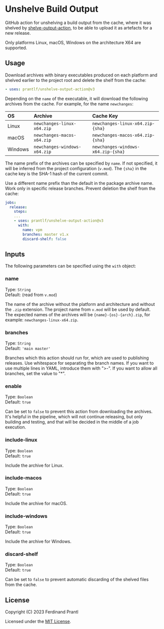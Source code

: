# Unshelve Build Output

GitHub action for unshelving a build output from the cache, where it was shelved by [shelve-output-action], to be able to upload it as artefacts for a new release.

Only platforms Linux, macOS, Windows on the architecture X64 are supported.

## Usage

Download archives with binary executables produced on each platform and shelved earlier to the project root and delete the shelf from the cache:

```yml
- uses: prantlf/unshelve-output-action@v3
```

Depending on the `name` of the executable, it will download the following archives from the cache. For example, for the name `newchanges`:

|    OS   |            Archive           |            Cache Key               |
|:--------|:-----------------------------|:-----------------------------------|
| Linux   | `newchanges-linux-x64.zip`   | `newchanges-linux-x64.zip-{sha}`   |
| macOS   | `newchanges-macos-x64.zip`   | `newchanges-macos-x64.zip-{sha}`   |
| Windows | `newchanges-windows-x64.zip` | `newchanges-windows-x64.zip-{sha}` |

The name prefix of the archives can be specified by `name`. If not specified, it will be inferred from the project configuration (`v.mod`). The `{sha}` in the cache key is the SHA-1 hash of the current commit.

Use a different name prefix than the default in the package archive name. Work only in specific release branches. Prevent deletion the shelf from the cache:

```yml
jobs:
  release:
    steps:
    ...
    - uses: prantlf/unshelve-output-action@v3
      with:
        name: vpm
        branches: master v1.x
        discard-shelf: false
```

## Inputs

The following parameters can be specified using the `with` object:

### name

Type: `String`<br>
Default: (read from `v.mod`)

The name of the archive without the platform and architecture and without the `.zip` extension. The project name from `v.mod` will be used by default. The expected names of the archives will be `{name}-{os}-{arch}.zip`, for example: `newchanges-linux-x64.zip`.

### branches

Type: `String`<br>
Default: `'main master'`

Branches which this action should run for, which are used to publishing releases. Use whitespace for separating the branch names. If you want to use multiple lines in YAML, introduce them with ">-". If you want to allow all branches, set the value to "*".

### enable

Type: `Boolean`<br>
Default: `true`

Can be set to `false` to prevent this action from downloading the archives. It's helpful in the pipeline, which will not continue releasing, but only building and testing, and that will be decided in the middle of a job execution.

### include-linux

Type: `Boolean`<br>
Default: `true`

Include the archive for Linux.

### include-macos

Type: `Boolean`<br>
Default: `true`

Include the archive for macOS.

### include-windows

Type: `Boolean`<br>
Default: `true`

Include the archive for Windows.

### discard-shelf

Type: `Boolean`<br>
Default: `true`

Can be set to `false` to prevent automatic discarding of the shelved files from the cache.

## License

Copyright (C) 2023 Ferdinand Prantl

Licensed under the [MIT License].

[MIT License]: http://en.wikipedia.org/wiki/MIT_License
[shelve-output-action]: https://github.com/prantlf/shelve-output-action
